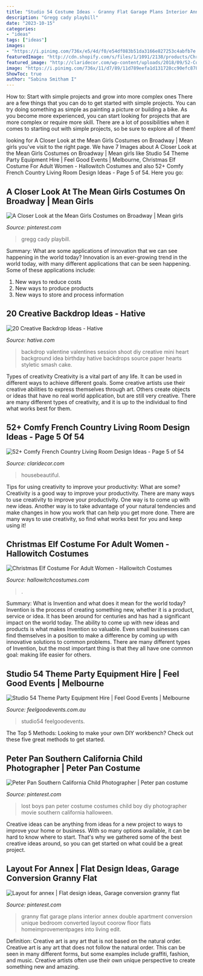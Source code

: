 ```yaml
---
title: "Studio 54 Costume Ideas - Granny Flat Garage Plans Interior Annex Double Apartment Conversion Unique Bedroom Converted Layout Coorow Floor Flats Homeimprovementpages Into Living Edit"
description: "Gregg cady playbill"
date: "2023-10-15"
categories:
- "ideas"
tags: ["ideas"]
images:
- "https://i.pinimg.com/736x/e5/4d/f0/e54df083b51da3166e827253c4abfb7e.jpg"
featuredImage: "http://cdn.shopify.com/s/files/1/1091/2138/products/Christmas_Elf_Costume_For_Adult_Women1_600x.jpg?v=1572682395"
featured_image: "http://claridecor.com/wp-content/uploads/2018/09/52-Comfy-French-Country-Living-Room-Design-Ideas-5.jpg"
image: "https://i.pinimg.com/736x/11/d7/89/11d789eefa1d131728cc90efc8788a2f--double-garage-apartment-plans.jpg"
ShowToc: true
author: "Sabina Smitham I"
---
```



How to: Start with simple projects and grow into more complex ones
There are a few things that you can do to get started with simple projects. You can try doing something as simple as painting a picture or building a bike. As you become more experienced, you can start looking for projects that are more complex or require more skill. There are a lot of possibilities when it comes to starting out with simple projects, so be sure to explore all of them!

	

		
looking for A Closer Look at the Mean Girls Costumes on Broadway | Mean girls you've visit to the right page. We have 7 Images about A Closer Look at the Mean Girls Costumes on Broadway | Mean girls like Studio 54 Theme Party Equipment Hire | Feel Good Events | Melbourne, Christmas Elf Costume For Adult Women - Hallowitch Costumes and also 52+ Comfy French Country Living Room Design Ideas - Page 5 of 54. Here you go:
		
    
## A Closer Look At The Mean Girls Costumes On Broadway | Mean Girls

<img loading=lazy src="https://i.pinimg.com/736x/e5/4d/f0/e54df083b51da3166e827253c4abfb7e.jpg" onerror="this.onerror=null;this.src='https://tse3.mm.bing.net/th?id=OIP.FZNqxnp4f3MX4BkOXBzm6wHaLH&amp;pid=15.1';" alt="A Closer Look at the Mean Girls Costumes on Broadway | Mean girls">

_Source: pinterest.com_

>gregg cady playbill. 

	

Summary: What are some applications of innovation that we can see happening in the world today?
Innovation is an ever-growing trend in the world today, with many different applications that can be seen happening. Some of these applications include: 
1. New ways to reduce costs 
2. New ways to produce products 
3. New ways to store and process information 

    
## 20 Creative Backdrop Ideas - Hative

<img loading=lazy src="https://hative.com/wp-content/uploads/2014/12/backdrop-ideas/10-creative-backdrop-ideas.jpg" onerror="this.onerror=null;this.src='https://tse3.mm.bing.net/th?id=OIP.uNUmSlDfdLBlWMhahRNitgHaLH&amp;pid=15.1';" alt="20 Creative Backdrop Ideas - Hative">

_Source: hative.com_

>backdrop valentine valentines session shoot diy creative mini heart background idea birthday hative backdrops source paper hearts styletic smash cake. 

	

Types of creativity
Creativity is a vital part of any life. It can be used in different ways to achieve different goals. Some creative artists use their creative abilities to express themselves through art. Others create objects or ideas that have no real world application, but are still very creative. There are many different types of creativity, and it is up to the individual to find what works best for them.

    
## 52+ Comfy French Country Living Room Design Ideas - Page 5 Of 54

<img loading=lazy src="http://claridecor.com/wp-content/uploads/2018/09/52-Comfy-French-Country-Living-Room-Design-Ideas-5.jpg" onerror="this.onerror=null;this.src='https://tse3.mm.bing.net/th?id=OIP.tF6qsQMLbzWNSAHY9xtDfAHaKZ&amp;pid=15.1';" alt="52+ Comfy French Country Living Room Design Ideas - Page 5 of 54">

_Source: claridecor.com_

>housebeautiful. 

	

Tips for using creativity to improve your productivity: What are some?
Creativity is a good way to improve your productivity. There are many ways to use creativity to improve your productivity. One way is to come up with new ideas. Another way is to take advantage of your natural tendencies and make changes in how you work that can help you get more done. There are many ways to use creativity, so find what works best for you and keep using it!

    
## Christmas Elf Costume For Adult Women - Hallowitch Costumes

<img loading=lazy src="http://cdn.shopify.com/s/files/1/1091/2138/products/Christmas_Elf_Costume_For_Adult_Women1_600x.jpg?v=1572682395" onerror="this.onerror=null;this.src='https://tse3.mm.bing.net/th?id=OIP.fxK3bArBSXyJZNuXFPfSigHaLH&amp;pid=15.1';" alt="Christmas Elf Costume For Adult Women - Hallowitch Costumes">

_Source: hallowitchcostumes.com_

>. 

	

Summary: What is Invention and what does it mean for the world today?
Invention is the process of creating something new, whether it is a product, service or idea. It has been around for centuries and has had a significant impact on the world today. The ability to come up with new ideas and products is what makes Invention so valuable. Even small businesses can find themselves in a position to make a difference by coming up with innovative solutions to common problems. There are many different types of Invention, but the most important thing is that they all have one common goal: making life easier for others.

    
## Studio 54 Theme Party Equipment Hire | Feel Good Events | Melbourne

<img loading=lazy src="https://www.feelgoodevents.com.au/wp-content/uploads/2015/05/FGE-Studio54-519111-0074-2048x1367.jpg" onerror="this.onerror=null;this.src='https://tse2.mm.bing.net/th?id=OIP.4SRnurLVFJTPpOdo3R7eGgHaE8&amp;pid=15.1';" alt="Studio 54 Theme Party Equipment Hire | Feel Good Events | Melbourne">

_Source: feelgoodevents.com.au_

>studio54 feelgoodevents. 

	

The Top 5 Methods:
Looking to make your own DIY workbench? Check out these five great methods to get started.

    
## Peter Pan Southern California Child Photographer | Peter Pan Costume

<img loading=lazy src="https://i.pinimg.com/736x/8c/50/79/8c5079876bd61044f743691339bfa3aa--child-photographer-lost-boys.jpg" onerror="this.onerror=null;this.src='https://tse1.mm.bing.net/th?id=OIP.0Wc8yutq0YcEUoybz7G0SQHaLH&amp;pid=15.1';" alt="Peter Pan Southern California Child Photographer | Peter pan costume">

_Source: pinterest.com_

>lost boys pan peter costume costumes child boy diy photographer movie southern california halloween. 

	

Creative ideas can be anything from ideas for a new project to ways to improve your home or business. With so many options available, it can be hard to know where to start. That's why we gathered some of the best creative ideas around, so you can get started on what could be a great project.

    
## Layout For Annex | Flat Design Ideas, Garage Conversion Granny Flat

<img loading=lazy src="https://i.pinimg.com/736x/11/d7/89/11d789eefa1d131728cc90efc8788a2f--double-garage-apartment-plans.jpg" onerror="this.onerror=null;this.src='https://tse4.mm.bing.net/th?id=OIP.ZN0R8yLtmOMWLX5RTYjFMgHaFW&amp;pid=15.1';" alt="Layout for annex | Flat design ideas, Garage conversion granny flat">

_Source: pinterest.com_

>granny flat garage plans interior annex double apartment conversion unique bedroom converted layout coorow floor flats homeimprovementpages into living edit. 

	

Definition: Creative art is any art that is not based on the natural order.
Creative art is any art that does not follow the natural order. This can be seen in many different forms, but some examples include graffiti, fashion, and music. Creative artists often use their own unique perspective to create something new and amazing.

